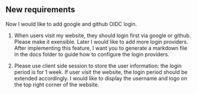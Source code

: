 ## New requirements

Now I would like to add google and github OIDC login.

1. When users visit my website, they should login first via google or github.
   Please make it exensible. Later I would like to add more login providers.
   After implementing this feature, I want you to generate a markdown file in the docs folder
   to guide how to configure the login providers.
   
2. Please use client side session to store the user information: the login period is for 1 week.
   If user visit the website, the login period should be extended accordingly.
   I would like to display the username and logo on the top right corner of the website.



